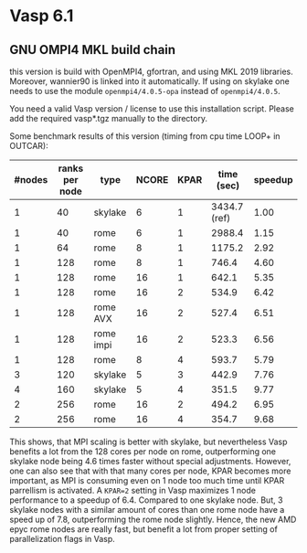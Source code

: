 # Vasp 6.1 


## GNU OMPI4 MKL build chain

this version is build with OpenMPI4, gfortran, and using MKL 2019 libraries. Moreover, wannier90 is linked into it automatically. If using on skylake one needs to use the module `openmpi4/4.0.5-opa` instead of `openmpi4/4.0.5`. 

You need a valid Vasp version / license to use this installation script. Please add the required vasp*.tgz manually to the directory.

Some benchmark results of this version (timing from cpu time LOOP+ in OUTCAR):

| #nodes | ranks per node | type     | NCORE | KPAR | time (sec)   | speedup |
|---     |---             |---       |---    |---   |---           |---      | 
| 1      | 40             | skylake  | 6     | 1    | 3434.7 (ref) | 1.00    |
| 1      | 40             | rome     | 6     | 1    | 2988.4       | 1.15    |
| 1      | 64             | rome     | 8     | 1    | 1175.2       | 2.92    |
| 1      | 128            | rome     | 8     | 1    | 746.4        | 4.60    |
| 1      | 128            | rome     | 16    | 1    | 642.1        | 5.35    |
| 1      | 128            | rome     | 16    | 2    | 534.9        | 6.42    |
| 1      | 128            | rome AVX | 16    | 2    | 527.4        | 6.51    |
| 1      | 128            | rome impi| 16    | 2    | 523.3        | 6.56    |
| 1      | 128            | rome     | 8     | 4    | 593.7        |  5.79   |
| 3      | 120            | skylake  | 5     | 3    | 442.9        | 7.76    |
| 4      | 160            | skylake  | 5     | 4    | 351.5        | 9.77    |
| 2      | 256            | rome     | 16    | 2    | 494.2        | 6.95    |
| 2      | 256            | rome     | 16    | 4    | 354.7        | 9.68    |

This shows, that MPI scaling is better with skylake, but nevertheless Vasp benefits a lot from the 128 cores per node on rome, outperforming one skylake node being 4.6 times faster without special adjustments. However, one can also see that with that many cores per node, KPAR becomes more important, as MPI is consuming even on 1 node too much time until KPAR parrellism is activated. A `KPAR=2` setting in Vasp maximizes 1 node performance to a speedup of 6.4. Compared to one skylake node. But, 3 skylake nodes with a similar amount of cores than one rome node have a speed up of 7.8, outperforming the rome node slightly. Hence, the new AMD epyc rome nodes are really fast, but benefit a lot from proper setting of parallelization flags in Vasp.
